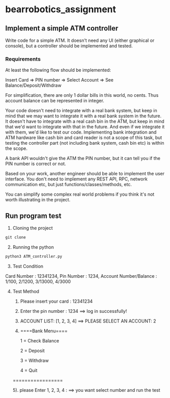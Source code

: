# bearrobotics_assignment

## Implement a simple ATM controller

Write code for a simple ATM. It doesn't need any UI (either graphical or console), but a controller should be implemented and tested.

### Requirements

At least the following flow should be implemented:

Insert Card => PIN number => Select Account => See Balance/Deposit/Withdraw



For simplification, there are only 1 dollar bills in this world, no cents. Thus account balance can be represented in integer.



Your code doesn't need to integrate with a real bank system, but keep in mind that we may want to integrate it with a real bank system in the future. It doesn't have to integrate with a real cash bin in the ATM, but keep in mind that we'd want to integrate with that in the future. And even if we integrate it with them, we'd like to test our code. Implementing bank integration and ATM hardware like cash bin and card reader is not a scope of this task, but testing the controller part (not including bank system, cash bin etc) is within the scope.



A bank API wouldn't give the ATM the PIN number, but it can tell you if the PIN number is correct or not.



Based on your work, another engineer should be able to implement the user interface. You don't need to implement any REST API, RPC, network communication etc, but just functions/classes/methods, etc.



You can simplify some complex real world problems if you think it's not worth illustrating in the project.

## Run program test
1. Cloning the project
 ```python
 git clone 
 ```
2. Running the python
```python
python3 ATM_controller.py
```
3. Test Condition

Card Number : 12341234, Pin Number : 1234, Account Number/Balance : 1/100, 2/1200, 3/13000, 4/3000

4. Test Method

    1) Please insert your card : 12341234
    2) Enter the pin number : 1234  ==> log in successfully!
    3) ACCOUNT LIST: [1, 2, 3, 4]  ==> PLEASE SELECT AN ACCOUNT: 2
    4) ====Bank Menu====
    
       1 = Check Balance
       
       2 = Deposit
       
       3 = Withdraw
       
       4 = Quit
       
     =================
      
    5). please Enter 1, 2, 3, 4 : ==> you want select number and  run the test



